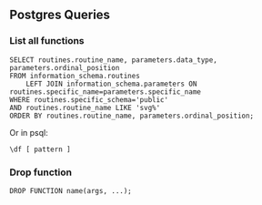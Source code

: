 ## Postgres Queries

### List all functions

```
SELECT routines.routine_name, parameters.data_type, parameters.ordinal_position
FROM information_schema.routines
    LEFT JOIN information_schema.parameters ON routines.specific_name=parameters.specific_name
WHERE routines.specific_schema='public'
AND routines.routine_name LIKE 'svg%'
ORDER BY routines.routine_name, parameters.ordinal_position;
```
Or in psql:
```
\df [ pattern ]
```

### Drop function
```
DROP FUNCTION name(args, ...);
```


